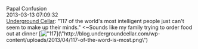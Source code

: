 Papal Confusion<br/>2013-03-13 07:09:32<br/>[Underground Cellar](\"https://www.facebook.com/ucellar?ref=stream&group_id=0\"): \"117 of the world\'s most intelligent people just can\'t seem to make up their minds.\" <~Sounds like my family trying to order food out at dinner [![\"117](\"http://blog.undergroundcellar.com/wp-content/uploads/2013/04/117-of-the-word-is-most.png\")](\"http://blog.undergroundcellar.com/wp-content/uploads/2013/04/117-of-the-word-is-most.png\")